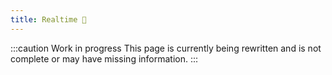 ```yaml
---
title: Realtime 🚧
---
```


:::caution Work in progress
This page is currently being rewritten and is not complete or may have missing information.
:::
